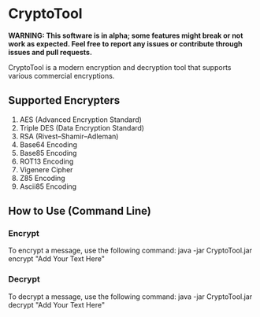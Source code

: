 # CryptoTool

**WARNING: This software is in alpha; some features might break or not work as expected. Feel free to report any issues or contribute through issues and pull requests.**

CryptoTool is a modern encryption and decryption tool that supports various commercial encryptions.

## Supported Encrypters

1. AES (Advanced Encryption Standard)
2. Triple DES (Data Encryption Standard)
3. RSA (Rivest–Shamir–Adleman)
4. Base64 Encoding
5. Base85 Encoding
6. ROT13 Encoding
7. Vigenere Cipher
8. Z85 Encoding
9. Ascii85 Encoding

## How to Use (Command Line)

### Encrypt

To encrypt a message, use the following command:
java -jar CryptoTool.jar <any supported encrypter> encrypt "Add Your Text Here"

### Decrypt

To decrypt a message, use the following command:
java -jar CryptoTool.jar <any supported decrypter> decrypt "Add Your Text Here"
